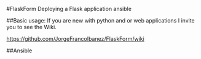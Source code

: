 #FlaskForm
Deploying a Flask application ansible 

##Basic usage:
If you are new with python and or web applications I invite you to see the Wiki. 

https://github.com/JorgeFrancoIbanez/FlaskForm/wiki

##Ansible
    
